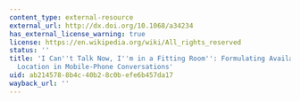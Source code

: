 ```yaml
---
content_type: external-resource
external_url: http://dx.doi.org/10.1068/a34234
has_external_license_warning: true
license: https://en.wikipedia.org/wiki/All_rights_reserved
status: ''
title: 'I Can''t Talk Now, I''m in a Fitting Room'': Formulating Availability and
  Location in Mobile-Phone Conversations'
uid: ab214578-8b4c-40b2-8c0b-efe6b457da17
wayback_url: ''
---
```

